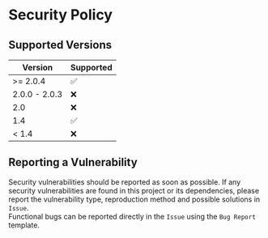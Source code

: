 # Security Policy

## Supported Versions

| Version | Supported|
| --- | --- |
|>= 2.0.4|:white_check_mark:|
|2.0.0 - 2.0.3|:x:|
|2.0|:x:|
|1.4|:white_check_mark:|
|< 1.4|:x:|

## Reporting a Vulnerability

Security vulnerabilities should be reported as soon as possible. If any security vulnerabilities are found in this project or its dependencies, please report the vulnerability type, reproduction method and possible solutions in `Issue`.  
Functional bugs can be reported directly in the `Issue` using the `Bug Report` template.
